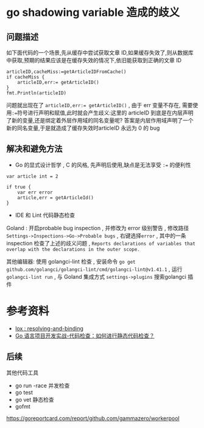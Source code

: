 # go shadowing variable 造成的歧义



## 问题描述

如下面代码的一个场景,先从缓存中尝试获取文章 ID,如果缓存失效了,则从数据库中获取,预期的结果应该是在缓存失效的情况下,依旧能获取到正确的文章 ID

```
articleID,cacheMiss:=getArticleIDFromCache()
if cacheMiss {
    articleID,err:= getArticleID()
}
fmt.Println(articleID)
```

问题就出现在了 `articleID,err:= getArticleID()` , 由于 err 变量不存在, 需要使用`:=`符号进行声明和赋值,此时就会产生歧义:这里的 articleID 到底是在内层声明了新的变量,还是绑定着外层作用域的同名变量呢? 答案是内层作用域声明了一个新的同名变量,于是就造成了缓存失效时articleID 永远为 0 的 bug



## 解决和避免方法

- Go 的显式设计哲学 , C 的风格, 先声明后使用,缺点是无法享受 `:=` 的便利性

```
var article int = 2

if true {
    var err error
    article,err = getArticleId()
}
```

- IDE 和 Lint 代码静态检查

Goland : 开启probable bug inspection , 并修改为 error 级别警告 , 修改路径 `Settings->Inspections->Go->Probable bugs` , 右键选择`error` , 其中的一条 inspection 检查了上述的歧义问题 , `Reports declarations of variables that overlap with the declarations in the outer scope.`



其他编辑器: 使用 golangci-lint 检查 , 安装命令 `go get github.com/golangci/golangci-lint/cmd/golangci-lint@v1.41.1` , 运行 `golangci-lint run` , 与 Goland 集成方式 `settings->plugins` 搜索golangci 插件



# 参考资料

- [lox : resolving-and-binding](https://craftinginterpreters.com/resolving-and-binding.html)
- [Go 语言项目开发实战-代码检查：如何进行静态代码检查？](https://time.geekbang.org/column/article/390401)



## 后续
其他代码工具

- go run -race 并发检查
- go test
- go vet 静态检查
- gofmt

https://goreportcard.com/report/github.com/gammazero/workerpool
